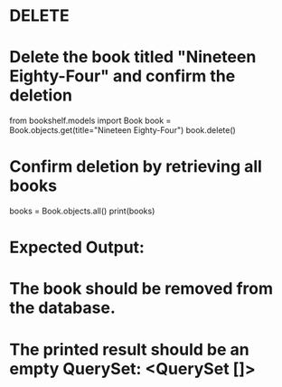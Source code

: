 # DELETE
# Delete the book titled "Nineteen Eighty-Four" and confirm the deletion
from bookshelf.models import Book
book = Book.objects.get(title="Nineteen Eighty-Four")
book.delete()

# Confirm deletion by retrieving all books
books = Book.objects.all()
print(books)

# Expected Output:
# The book should be removed from the database.
# The printed result should be an empty QuerySet: <QuerySet []>
